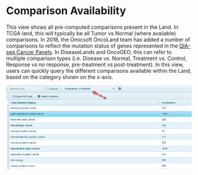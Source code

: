 # Comparison Availability

This view shows all pre-computed comparisons present in the Land. In TCGA land, this will typically be all Tumor vs Normal (where available) comparisons. In 2018, the Omicsoft OncoLand team has added a number of comparisons to reflect the mutation status of genes represented in the [QIA-seq Cancer Panels](https://www.qiagen.com/us/shop/sample-technologies/dna/genomic-dna/qiaseq-targeted-dna-panels/#orderinginformation). In DiseaseLands and OncoGEO, this can refer to multiple comparison types (i.e. Disease vs. Normal, Treatment vs. Control, Response vs no response, pre-treatment vs post-treatment). In this view, users can quickly query the different comparisons available within the Land, based on the category shown on the x-axis.

![Comparison_Availability_png](../../images/ComparisonAvailability.png)
